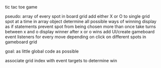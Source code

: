 tic tac toe game

pseudo:
array of every spot in board grid
add either X or O to single grid spot at a time in array object
determine all possible ways of winning
    display as if statements
prevent spot from being chosen more than once
take turns between x and o
display winner after x or o wins
add UI/create gameboard
event listeners for every move depending on click on different spots in gameboard grid

goal: as little global code as possible

associate grid index with event targets to determine win